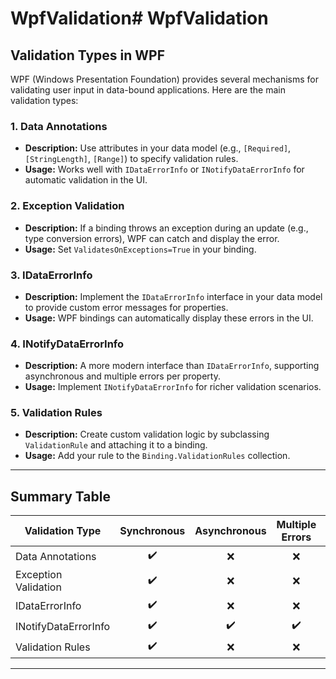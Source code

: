 ﻿# WpfValidation# WpfValidation

## Validation Types in WPF

WPF (Windows Presentation Foundation) provides several mechanisms for validating user input in data-bound applications. Here are the main validation types:

### 1. Data Annotations
- **Description:** Use attributes in your data model (e.g., `[Required]`, `[StringLength]`, `[Range]`) to specify validation rules.
- **Usage:** Works well with `IDataErrorInfo` or `INotifyDataErrorInfo` for automatic validation in the UI.

### 2. Exception Validation
- **Description:** If a binding throws an exception during an update (e.g., type conversion errors), WPF can catch and display the error.
- **Usage:** Set `ValidatesOnExceptions=True` in your binding.

### 3. IDataErrorInfo
- **Description:** Implement the `IDataErrorInfo` interface in your data model to provide custom error messages for properties.
- **Usage:** WPF bindings can automatically display these errors in the UI.

### 4. INotifyDataErrorInfo
- **Description:** A more modern interface than `IDataErrorInfo`, supporting asynchronous and multiple errors per property.
- **Usage:** Implement `INotifyDataErrorInfo` for richer validation scenarios.

### 5. Validation Rules
- **Description:** Create custom validation logic by subclassing `ValidationRule` and attaching it to a binding.
- **Usage:** Add your rule to the `Binding.ValidationRules` collection.

---

## Summary Table

| Validation Type         | Synchronous | Asynchronous | Multiple Errors | UI Integration |
|------------------------|:-----------:|:------------:|:---------------:|:--------------:|
| Data Annotations       |     ✔️      |      ❌      |       ❌        |      ✔️        |
| Exception Validation   |     ✔️      |      ❌      |       ❌        |      ✔️        |
| IDataErrorInfo         |     ✔️      |      ❌      |       ❌        |      ✔️        |
| INotifyDataErrorInfo   |     ✔️      |      ✔️      |       ✔️        |      ✔️        |
| Validation Rules       |     ✔️      |      ❌      |       ❌        |      ✔️        |

---


